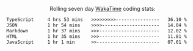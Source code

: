 <p align="center">Rolling seven day <a href="https://wakatime.com/@syrkis"/>WakaTime</a> coding stats:</p>
<!--START_SECTION:waka-->

```txt
TypeScript     4 hrs 53 mins   >>>>>>>>>----------------   36.10 %
JSON           1 hr 54 mins    >>>>---------------------   14.04 %
Markdown       1 hr 37 mins    >>>----------------------   12.02 %
HTML           1 hr 35 mins    >>>----------------------   11.81 %
JavaScript     1 hr 1 min      >>-----------------------   07.61 %
```

<!--END_SECTION:waka-->
